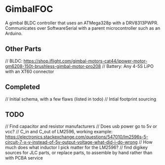 # GimbalFOC
A gimbal BLDC controller that uses an ATMega328p with a DRV8313PWPR. Communicates over SoftwareSerial with a parent microcontroller such as an Arduino.

## Other Parts
// BLDC: https://shop.iflight.com/gimbal-motors-cat44/ipower-motor-gm6208-150t-brushless-gimbal-motor-pro208
// Battery: Any 4-5S LiPO with an XT60 connector

## Completed
// Initial schema, with a few flaws (listed in todo)
// Intial footprint sourcing

## TODO
// Find capacitor and resistor manufacturers
// Does usb power go to 5v or vcc?
// C_in and C_out of LM2596, working example: https://electronics.stackexchange.com/questions/547010/lm2596s-5-circuit-7-x-v-instead-of-5v-output-voltage-what-did-i-do-wrong
// How much does what inductor I pick matter for the LM2596?
// find digikey sources for JLC parts, or replace parts, to assemble by hand rather than with PCBA service
